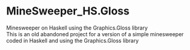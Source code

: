 # MineSweeper_HS.Gloss
Minesweeper on Haskell using the Graphics.Gloss library                                   
This is an old abandoned project for a version of a simple minesweeper coded in Haskell and using the Graphics.Gloss library
